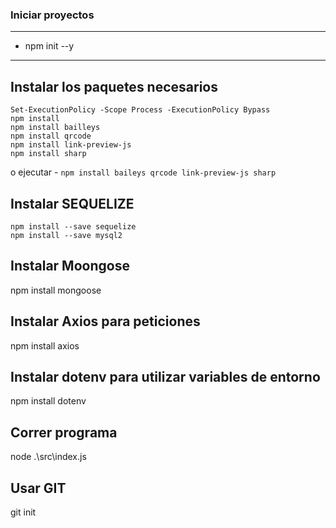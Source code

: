 ### Iniciar proyectos
***
* npm init --y
***
## Instalar los paquetes necesarios
```
Set-ExecutionPolicy -Scope Process -ExecutionPolicy Bypass
npm install
npm install bailleys
npm install qrcode
npm install link-preview-js
npm install sharp
```
o ejecutar - `npm install baileys qrcode link-preview-js sharp`

## Instalar SEQUELIZE
```
npm install --save sequelize
npm install --save mysql2
```
## Instalar Moongose
npm install mongoose

## Instalar Axios para peticiones
npm install axios

## Instalar dotenv para utilizar variables de entorno
npm install dotenv

## Correr programa
node .\src\index.js

## Usar GIT
git init

